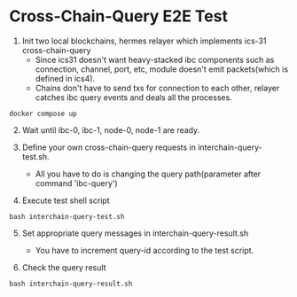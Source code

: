 # Cross-Chain-Query E2E Test


1. Init two local blockchains, hermes relayer which implements ics-31 cross-chain-query
    - Since ics31 doesn't want heavy-stacked ibc components such as connection, channel, port, etc, module doesn't emit packets(which is defined in ics4).
    - Chains don't have to send txs for connection to each other, relayer catches ibc query events and deals all the processes.

```shell
docker compose up
```

2. Wait until ibc-0, ibc-1, node-0, node-1 are ready. 

3. Define your own cross-chain-query requests in interchain-query-test.sh.
    - All you have to do is changing the query path(parameter after command 'ibc-query')

4. Execute test shell script
```shell
bash interchain-query-test.sh
```

5. Set appropriate query messages in interchain-query-result.sh

    - You have to increment query-id according to the test script.

6. Check the query result
```shell
bash interchain-query-result.sh
```

